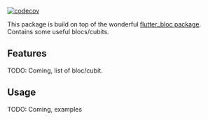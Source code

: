 [![codecov](https://codecov.io/gh/VincentDR/flutter_bloc_toolbox/graph/badge.svg?token=872SVAZB4B)](https://codecov.io/gh/VincentDR/flutter_bloc_toolbox)

This package is build on top of the wonderful [flutter_bloc package](https://pub.dev/packages/flutter_bloc).
Contains some useful blocs/cubits.

## Features

TODO: Coming, list of bloc/cubit.

## Usage

TODO: Coming, examples
